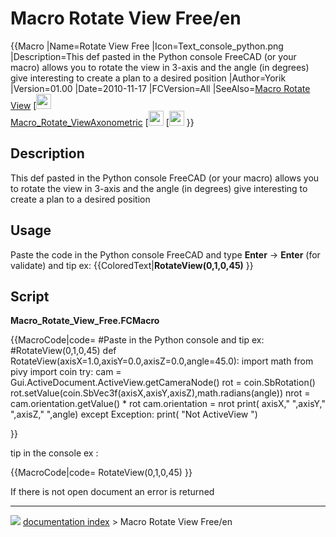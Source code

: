 # Macro Rotate View Free/en
{{Macro
|Name=Rotate View Free
|Icon=Text_console_python.png
|Description=This def pasted in the Python console FreeCAD (or your macro) allows you to rotate the view in 3-axis and the angle (in degrees) give interesting to create a plan to a desired position
|Author=Yorik
|Version=01.00
|Date=2010-11-17
|FCVersion=All
|SeeAlso=[Macro Rotate View](Macro_Rotate_View.md) [<img src=images/Macro_Rotate_View_view_90_Degrees.png style="width:24px"><br />[Macro_Rotate_ViewAxonometric](Macro_Rotate_ViewAxonometric.md) [<img src=images/Macro_Rotate_View_with_Y_pointing_upwards_.png style="width:24px"> [<img src=images/Macro_Rotate_View_with_Z_pointing_upwards_.png style="width:24px">
}}

## Description

This def pasted in the Python console FreeCAD (or your macro) allows you to rotate the view in 3-axis and the angle (in degrees) give interesting to create a plan to a desired position

## Usage

Paste the code in the Python console FreeCAD and type **Enter** → **Enter** (for validate) and tip ex: {{ColoredText|**RotateView(0,1,0,45)** }}

## Script

**Macro_Rotate_View_Free.FCMacro**


{{MacroCode|code=
#Paste in the Python console and tip ex:
#RotateView(0,1,0,45)
def RotateView(axisX=1.0,axisY=0.0,axisZ=0.0,angle=45.0):
    import math
    from pivy import coin
    try:
        cam = Gui.ActiveDocument.ActiveView.getCameraNode()
        rot = coin.SbRotation()
        rot.setValue(coin.SbVec3f(axisX,axisY,axisZ),math.radians(angle))
        nrot = cam.orientation.getValue() * rot
        cam.orientation = nrot
        print( axisX," ",axisY," ",axisZ," ",angle)
    except Exception:
        print( "Not ActiveView ")


}}

tip in the console ex :


{{MacroCode|code=
RotateView(0,1,0,45)
}}

If there is not open document an error is returned



---
![](images/Right_arrow.png) [documentation index](../README.md) > Macro Rotate View Free/en
